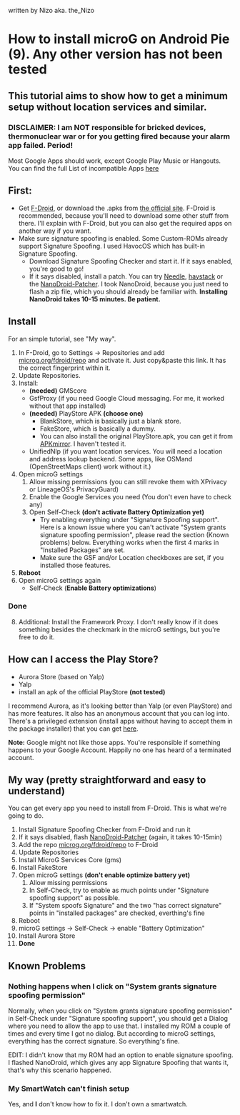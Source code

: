 written by Nizo aka. the_Nizo

How to install microG on Android Pie (9). Any other version has not been tested
===

## This tutorial aims to show how to get a minimum setup without location services and similar.
### DISCLAIMER: I am NOT responsible for bricked devices, thermonuclear war or for you getting fired because your alarm app failed. Period!

Most Google Apps should work, except Google Play Music or Hangouts. You can find the full List of incompatible Apps [here](https://github.com/microg/android_packages_apps_GmsCore/wiki/Problem-Apps)

## First:
* Get [F-Droid](https://f-droid.org/), or download the .apks from [the official site](https://microg.org/download.html). F-Droid is recommended, because you'll need to download some other stuff from there. I'll explain with F-Droid, but you can also get the required apps on another way if you want.
* Make sure signature spoofing is enabled. Some Custom-ROMs already support Signature Spoofing. I used HavocOS which has built-in Signature Spoofing.
	* Download Signature Spoofing Checker and start it. If it says enabled, you're good to go!
	* If it says disabled, install a patch. You can try [Needle](https://github.com/moosd/Needle), [haystack](https://github.com/Lanchon/haystack) or the [NanoDroid-Patcher](https://github.com/Nanolx/NanoDroid). I took NanoDroid, because you just need to flash a zip file, which you should already be familiar with. **Installing NanoDroid takes 10-15 minutes. Be patient.**

## Install
For an simple tutorial, see "My way".
1. In F-Droid, go to Settings -> Repositories and add [microg.org/fdroid/repo](https://microg.org/fdroid/repo?fingerprint=9BD06727E62796C0130EB6DAB39B73157451582CBD138E86C468ACC395D14165) and activate it. Just copy&paste this link. It has the correct fingerprint within it.
2. Update Repositories.
3. Install:
	* **(needed)** GMScore
	* GsfProxy (if you need Google Cloud messaging. For me, it worked without that app installed)
	* **(needed)** PlayStore APK **(choose one)**
		* BlankStore, which is basically just a blank store.
		* FakeStore, which is basically a dummy.
		* You can also install the original PlayStore.apk, you can get it from [APKmirror](apkmirror.com). I haven't tested it.
	* UnifiedNlp (if you want location services. You will need a location and address lookup backend. Some apps, like OSMand (OpenStreetMaps client) work without it.)
4. Open microG settings
	1. Allow missing permissions (you can still revoke them with XPrivacy or LineageOS's PrivacyGuard)
	2. Enable the Google Services you need (You don't even have to check any)
	3. Open Self-Check **(don't activate Battery Optimization yet)**
		* Try enabling everything under "Signature Spoofing support". Here is a known issue where you can't activate "System grants signature spoofing permission", please read the section (Known problems) below. Everything works when the first 4 marks in "Installed Packages" are set.
		* Make sure the GSF and/or Location checkboxes are set, if you installed those features.
5. **Reboot**
6. Open microG settings again
	* Self-Check (**Enable Battery optimizations**)
### Done

8. Additional: Install the Framework Proxy. I don't really know if it does something besides the checkmark in the microG settings, but you're free to do it.

## How can I access the Play Store?
* Aurora Store (based on Yalp)
* Yalp
* install an apk of the official PlayStore **(not tested)**

I recommend Aurora, as it's looking better than Yalp (or even PlayStore) and has more features. It also has an anonymous account that you can log into. There's a privileged extension (install apps without having to accept them in the package installer) that you can get [here](https://gitlab.com/AuroraOSS/AuroraServices).

**Note:** Google might not like those apps. You're responsible if something happens to your Google Account. Happily no one has heard of a terminated account.

## My way (pretty straightforward and easy to understand)
You can get every app you need to install from F-Droid. This is what we're going to do.
1. Install Signature Spoofing Checker from F-Droid and run it
2. If it says disabled, flash [NanoDroid-Patcher](https://github.com/Nanolx/NanoDroid) (again, it takes 10-15min)
3. Add the repo [microg.org/fdroid/repo](https://microg.org/fdroid/repo?fingerprint=9BD06727E62796C0130EB6DAB39B73157451582CBD138E86C468ACC395D14165) to F-Droid
4. Update Repositories
5. Install MicroG Services Core (gms)
6. Install FakeStore
7. Open microG settings **(don't enable optimize battery yet)**
	1. Allow missing permissions
	2. In Self-Check, try to enable as much points under "Signature spoofing support" as possible.
	3. If "System spoofs Signature" and the two "has correct signature" points in "installed packages" are checked, everthing's fine
8. Reboot
9. microG settings -> Self-Check -> enable "Battery Optimization"
9. Install Aurora Store
10. **Done**

## Known Problems

### Nothing happens when I click on "System grants signature spoofing permission"
Normally, when you click on "System grants signature spoofing permission" in Self-Check under "Signature spoofing support", you should get a Dialog where you need to allow the app to use that. I installed my ROM a couple of times and every time I got no dialog. But according to microG settings, everything has the correct signature. So everything's fine.

EDIT: I didn't know that my ROM had an option to enable signature spoofing. I flashed NanoDroid, which gives any app Signature Spoofing that wants it, that's why this scenario happened.

### My SmartWatch can't finish setup
Yes, and **I** don't know how to fix it. I don't own a smartwatch.
